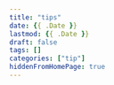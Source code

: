 ```yaml
---
title: "tips"
date: {{ .Date }}
lastmod: {{ .Date }}
draft: false
tags: []
categories: ["tip"]
hiddenFromHomePage: true
---
```


